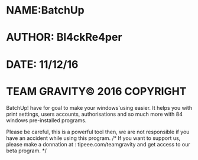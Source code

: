 # NAME:BatchUp
# AUTHOR: Bl4ckRe4per
# DATE: 11/12/16
# TEAM GRAVITY© 2016 COPYRIGHT

BatchUp! have for goal to make your windows'using easier. It helps you with print settings, users accounts, authorisations and 
so much more with 84 windows pre-installed programs.

Please be careful, this is a powerful tool then, we are not responsible if you have an accident while using this program. 
/*
If you want to support us, please make a donnation at : tipeee.com/teamgravity and get access to our beta program.
*/
